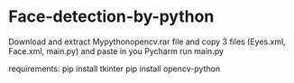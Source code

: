 # Face-detection-by-python


Download and extract Mypythonopencv.rar file and copy 3 files (Eyes.xml, Face.xml, main.py) and paste in you Pycharm
run main.py

requirements:
pip install tkinter
pip install opencv-python
